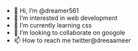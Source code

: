 - 👋 Hi, I’m @dreamer561
- 👀 I’m interested in web development
- 🌱 I’m currently learning css
- 💞️ I’m looking to collaborate on googole
- 📫 How to reach me twitter@dreeaameer

<!---
dreamer561/dreamer561 is a ✨ special ✨ repository because its `README.md` (this file) appears on your GitHub profile.
You can click the Preview link to take a look at your changes.
--->
